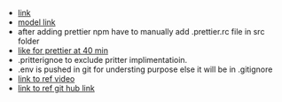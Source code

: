 * [link](https://www.youtube.com/playlist?list=PLu71SKxNbfoBGh_8p_NS-ZAh6v7HhYqHW)
* [model link](https://app.eraser.io/workspace/YtPqZ1VogxGy1jzIDkzj)
* after adding prettier npm have to manually add .prettier.rc file in src folder
* [like for prettier at 40 min](https://www.youtube.com/watch?v=9B4CvtzXRpc&list=PLu71SKxNbfoBGh_8p_NS-ZAh6v7HhYqHW&index=7)
* .pritterignoe to exclude pritter implimentatioin.
* .env is pushed in git for understing purpose else it will be in .gitignore 
* [link to ref video](https://www.youtube.com/watch?v=EH3vGeqeIAo&list=PLu71SKxNbfoBGh_8p_NS-ZAh6v7HhYqHW)
* [link to ref git hub link](https://github.com/hiteshchoudhary/chai-backend/tree/main)
